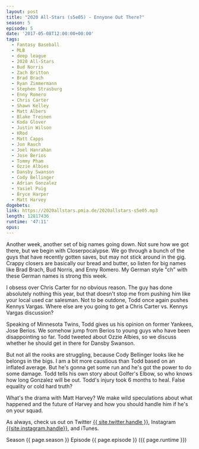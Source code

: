 ```yaml
---
layout: post
title: "2020 All-Stars (s5e05) - Ennyone Out There?"
season: 5
episode: 5
date: '2017-05-08T12:00:00+00:00'
tags:
  - Fantasy Baseball
  - MLB
  - deep league
  - 2020 All-Stars
  - Bud Norris
  - Zach Britton
  - Brad Brach
  - Ryan Zimmermann
  - Stephen Strasburg
  - Enny Romero
  - Chris Carter
  - Shawn Kelley
  - Matt Albers
  - Blake Treinen
  - Koda Glover
  - Justin Wilson
  - KRod
  - Matt Capps
  - Jon Rauch
  - Joel Hanrahan
  - Jose Berios
  - Tommy Pham
  - Ozzie Albies
  - Dansby Swanson
  - Cody Bellinger
  - Adrian Gonzalez
  - Yasiel Puig
  - Bryce Harper
  - Matt Harvey
dogebets:
link: https://2020allstars.pmia.de/2020allstars-s5e05.mp3
length: 12817436
runtime: '47:11'
opus: 
---
```

Another week, another set of big names going down.  Not sure how we got there, but we begin with Closerpocalypse.  We go through a bunch of the guys that have recently gotten saves, but may not stick around in the gig.  Crappy closers are basically our bread and butter, so listen for big names like Brad Brach, Bud Norris, and Enny Romero.  My German style "ch" with these German names is strong this week.  

I obsess over Chris Carter for no obvious reason.  The guy has done absolutely nothing this year, but that doesn't stop me from pushing him like your local used car salesman.  Not to be outdone, Todd once again pushes Kennys Vargas.  Where else are you going to get a Chris Carter vs. Kennys Vargas discussion?  

Speaking of Minnesota Twins, Todd gives us his opinion on former Yankees, Jose Berios.  We somehow jump from Berios to young guys who have been disappointing so far.  Todd tweeted about Ozzie Albies, so we discuss whether he should get in there for Dansby Swanson.  

But not all the rooks are struggling, because Cody Bellinger looks like he belongs in the bigs.  I am a bit more caustious than Todd based on an inflated average.  But he's gonna get some run and he's got the power to do some damage.  Todd tells his own story about Golfer's Elbow, so who knows how long Gonzalez will be out.  Todd's injury took 6 months to heal.  False equality or cold hard truth?  

What's the drama with Matt Harvey?  We make wild speculations about what happened and the future of Harvey and how you should handle him if he's on your squad.  

As always, check us out on Twitter [{{ site.twitter.handle }}]({{site.twitter.url}}), Instagram [{{site.instagram.handle}}]({{site.instagram.url}}), and iTunes.  

Season {{ page.season }} Episode {{ page.episode }} ({{ page.runtime }})  
